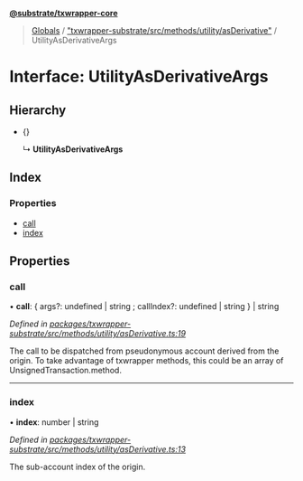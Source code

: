 **[@substrate/txwrapper-core](../README.md)**

> [Globals](../globals.md) / ["txwrapper-substrate/src/methods/utility/asDerivative"](../modules/_txwrapper_substrate_src_methods_utility_asderivative_.md) / UtilityAsDerivativeArgs

# Interface: UtilityAsDerivativeArgs

## Hierarchy

* {}

  ↳ **UtilityAsDerivativeArgs**

## Index

### Properties

* [call](_txwrapper_substrate_src_methods_utility_asderivative_.utilityasderivativeargs.md#call)
* [index](_txwrapper_substrate_src_methods_utility_asderivative_.utilityasderivativeargs.md#index)

## Properties

### call

•  **call**: { args?: undefined \| string ; callIndex?: undefined \| string  } \| string

*Defined in [packages/txwrapper-substrate/src/methods/utility/asDerivative.ts:19](https://github.com/paritytech/txwrapper-core/blob/731a943/packages/txwrapper-substrate/src/methods/utility/asDerivative.ts#L19)*

The call to be dispatched from pseudonymous account derived from the origin.
To take advantage of txwrapper methods, this could be an array of
UnsignedTransaction.method.

___

### index

•  **index**: number \| string

*Defined in [packages/txwrapper-substrate/src/methods/utility/asDerivative.ts:13](https://github.com/paritytech/txwrapper-core/blob/731a943/packages/txwrapper-substrate/src/methods/utility/asDerivative.ts#L13)*

The sub-account index of the origin.
